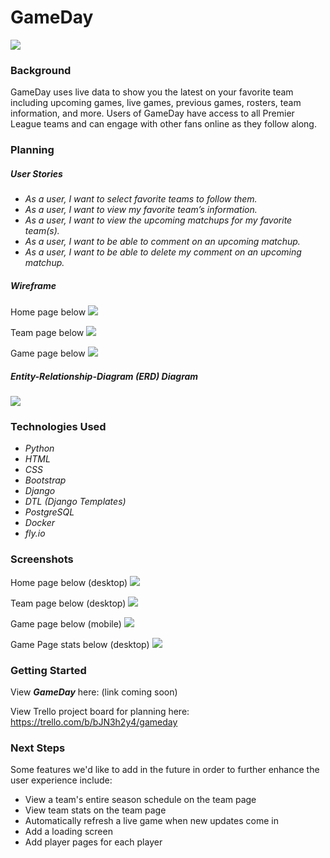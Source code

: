 <h1>GameDay</h1>

<img src="https://i.imgur.com/9R5zbN5.png">

<h3>Background</h3>

GameDay uses live data to show you the latest on your favorite team including upcoming games, live games, previous games, rosters, team information, and more.
Users of GameDay have access to all Premier League teams and can engage with other fans online as they follow along.

<h3>Planning</h3>

<h5>User Stories</h5>
<ul>
    <li><em>As a user, I want to select favorite teams to follow them.</em></li>
    <li><em>As a user, I want to view my favorite team’s information.</em></li>
    <li><em>As a user, I want to view the upcoming matchups for my favorite team(s).</em></li>
    <li><em>As a user, I want to be able to comment on an upcoming matchup.</em></li>
    <li><em>As a user, I want to be able to delete my comment on an upcoming matchup.</em></li>
</ul>

<h5>Wireframe</h5>

Home page below
<img src="https://i.imgur.com/tPXhFGM.png">

Team page below
<img src="https://i.imgur.com/gvlEsTJ.png">

Game page below
<img src="https://i.imgur.com/f4w2jJW.png">


<h5>Entity-Relationship-Diagram (ERD) Diagram</h5>

<img src="https://i.imgur.com/a58Ygzt.png">


<h3>Technologies Used</h3>
<ul>
    <li><em>Python</em></li>
    <li><em>HTML</em></li>
    <li><em>CSS</em></li>
    <li><em>Bootstrap</em></li>
    <li><em>Django</em></li>
    <li><em>DTL (Django Templates)</em></li>
    <li><em>PostgreSQL</em></li>
    <li><em>Docker</em></li>
    <li><em>fly.io</em></li>
</ul>

<h3>Screenshots</h3>

Home page below (desktop)
<img src="https://i.imgur.com/NvAnWyi.png">

Team page below (desktop)
<img src="https://i.imgur.com/QxI7dzr.png">

Game page below (mobile)
<img src="https://i.imgur.com/4DmrCcB.png">

Game Page stats below (desktop)
<img src="https://i.imgur.com/LGaHt0a.png">


<h3>Getting Started</h3>

View <strong><em>GameDay</em></strong> here: (link coming soon)

View Trello project board for planning here: https://trello.com/b/bJN3h2y4/gameday


<h3>Next Steps</h3>

Some features we'd like to add in the future in order to further enhance the user experience include:
<ul>
    <li>View a team's entire season schedule on the team page</li>
    <li>View team stats on the team page</li>
    <li>Automatically refresh a live game when new updates come in</li>
    <li>Add a loading screen</li>
    <li>Add player pages for each player</li>
</ul>